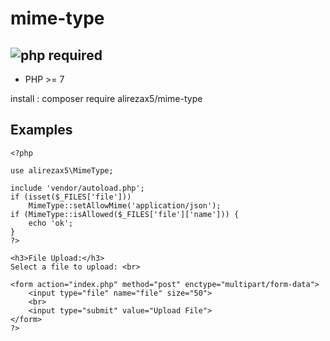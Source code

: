 # mime-type
![php](https://img.shields.io/badge/Php%20Version-7-brightgreen)
required
---------
* PHP >= 7

install :
composer require alirezax5/mime-type

Examples
---------
```
<?php

use alirezax5\MimeType;

include 'vendor/autoload.php';
if (isset($_FILES['file']))
    MimeType::setAllowMime('application/json');
if (MimeType::isAllowed($_FILES['file']['name'])) {
    echo 'ok';
}
?>

‎<h3>File Upload:</h3>‎
Select a file to upload: <br>‎
‎
<form action="index.php" method="post" enctype="multipart/form-data">
    ‎<input type="file" name="file" size="50">‎
    ‎<br>‎
    ‎<input type="submit" value="Upload File">‎
</form>
?>
```
